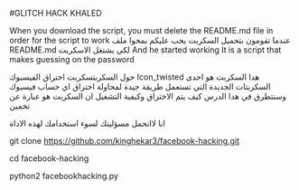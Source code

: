 #GLITCH HACK KHALED


When you download the script, you must delete the README.md file in order for the script to work
عندما تقومون  بتحميل السكربت  يجب عليكم بمحوا ملف README.md  لكي يشتغل الاسكربت 
And he started working
It is a script that makes guessing on the password


حول السكربتسكربت اختراق الفيسبوك  Icon_twisted
هدا السكربت هو احدى السكربتات الجديدة التي تستعمل طريقة جيدة لمحاولة اختراق اي حساب فيسبوك وسنتطرق في هدا الدرس كيف يتم الاختراق وكيفية التشغيل
ان السكربت هو عبارة عن تخمين






انا لااتحمل مسؤليتك لسوء استخدامك لهذه الاداة







git clone https://github.com/kinghekar3/facebook-hacking.git


cd facebook-hacking 

python2 facebookhacking.py

